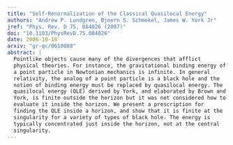 ```yaml
---
title: "Self-Renormalization of the Classical Quasilocal Energy"
authors: "Andrew P. Lundgren, Bjoern S. Schmekel, James W. York Jr"
jref: "Phys. Rev. D 75, 084026 (2007)"
doi: "10.1103/PhysRevD.75.084026"
date: 2006-10-18
arxiv: "gr-qc/0610088"
abstract: |
  Pointlike objects cause many of the divergences that afflict
  physical theories. For instance, the gravitational binding energy of
  a point particle in Newtonian mechanics is infinite. In general
  relativity, the analog of a point particle is a black hole and the
  notion of binding energy must be replaced by quasilocal energy. The
  quasilocal energy (QLE) derived by York, and elaborated by Brown and
  York, is finite outside the horizon but it was not considered how to
  evaluate it inside the horizon. We present a prescription for
  finding the QLE inside a horizon, and show that it is finite at the
  singularity for a variety of types of black hole. The energy is
  typically concentrated just inside the horizon, not at the central
  singularity.
---
```

